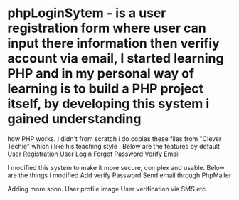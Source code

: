 # phpLoginSytem - is a user registration form where user can input there information then verifiy account via email, I started learning PHP and in my personal way of learning is to build a PHP project itself, by developing this system i gained understanding 
how PHP works. I didn't from scratch i do copies these files from "Clever Techie" which i like his teaching style .
Below are the features by default
User Registration 
User Login
Forgot Password
Verify Email

I modified this system to make it more secure, complex and usable.
Below are the things i modified
Add verify Password
Send email through PhpMailer

Adding more soon.
User profile image
User verification via SMS
etc.
